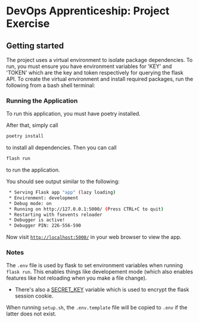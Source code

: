 # DevOps Apprenticeship: Project Exercise

## Getting started

The project uses a virtual environment to isolate package dependencies. To run, you must ensure you have environment variables for 'KEY' and 'TOKEN' which are the key and token respectively for querying the flask API. To create the virtual environment and install required packages, run the following from a bash shell terminal:

### Running the Application

To run this application, you must have poetry installed.

After that, simply call
```bash
poetry install
```
to install all dependencies. Then you can call
```bash
flash run
```
 to run the application.

You should see output similar to the following:
```bash
 * Serving Flask app "app" (lazy loading)
 * Environment: development
 * Debug mode: on
 * Running on http://127.0.0.1:5000/ (Press CTRL+C to quit)
 * Restarting with fsevents reloader
 * Debugger is active!
 * Debugger PIN: 226-556-590
```
Now visit [`http://localhost:5000/`](http://localhost:5000/) in your web browser to view the app.

### Notes

The `.env` file is used by flask to set environment variables when running `flask run`. This enables things like developement mode (which also enables features like hot reloading when you make a file change).
* There's also a [SECRET_KEY](https://flask.palletsprojects.com/en/1.1.x/config/#SECRET_KEY) variable which is used to encrypt the flask session cookie.

When running `setup.sh`, the `.env.template` file will be copied to `.env` if the latter does not exist.